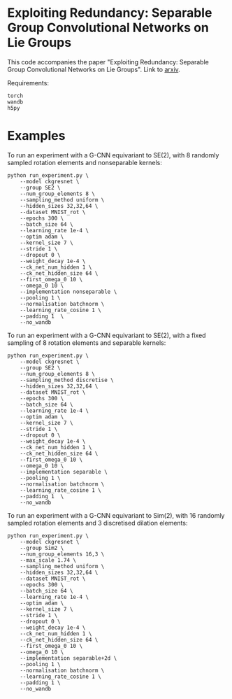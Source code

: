 # Exploiting Redundancy: Separable Group Convolutional Networks on Lie Groups

This code accompanies the paper "Exploiting Redundancy: Separable Group Convolutional Networks on Lie Groups". Link to [arxiv](https://arxiv.org/abs/2110.13059).

Requirements:

```
torch
wandb
h5py
```


# Examples

To run an experiment with a G-CNN equivariant to SE(2), with 8 randomly sampled rotation elements and nonseparable kernels:
```
python run_experiment.py \
    --model ckgresnet \
    --group SE2 \
    --num_group_elements 8 \
    --sampling_method uniform \
    --hidden_sizes 32,32,64 \
    --dataset MNIST_rot \
    --epochs 300 \
    --batch_size 64 \
    --learning_rate 1e-4 \
    --optim adam \
    --kernel_size 7 \
    --stride 1 \
    --dropout 0 \
    --weight_decay 1e-4 \
    --ck_net_num_hidden 1 \
    --ck_net_hidden_size 64 \
    --first_omega_0 10 \
    --omega_0 10 \
    --implementation nonseparable \
    --pooling 1 \
    --normalisation batchnorm \
    --learning_rate_cosine 1 \
    --padding 1  \
    --no_wandb
```

To run an experiment with a G-CNN equivariant to SE(2), with a fixed sampling of 8 rotation elements and separable kernels:
```
python run_experiment.py \
    --model ckgresnet \
    --group SE2 \
    --num_group_elements 8 \
    --sampling_method discretise \
    --hidden_sizes 32,32,64 \
    --dataset MNIST_rot \
    --epochs 300 \
    --batch_size 64 \
    --learning_rate 1e-4 \
    --optim adam \
    --kernel_size 7 \
    --stride 1 \
    --dropout 0 \
    --weight_decay 1e-4 \
    --ck_net_num_hidden 1 \
    --ck_net_hidden_size 64 \
    --first_omega_0 10 \
    --omega_0 10 \
    --implementation separable \
    --pooling 1 \
    --normalisation batchnorm \
    --learning_rate_cosine 1 \
    --padding 1  \
    --no_wandb
```

To run an experiment with a G-CNN equivariant to Sim(2), with 16 randomly sampled rotation elements and 3 discretised dilation elements: 
```
python run_experiment.py \
    --model ckgresnet \
    --group Sim2 \
    --num_group_elements 16,3 \
    --max_scale 1.74 \
    --sampling_method uniform \
    --hidden_sizes 32,32,64 \
    --dataset MNIST_rot \
    --epochs 300 \
    --batch_size 64 \
    --learning_rate 1e-4 \
    --optim adam \
    --kernel_size 7 \
    --stride 1 \
    --dropout 0 \
    --weight_decay 1e-4 \
    --ck_net_num_hidden 1 \
    --ck_net_hidden_size 64 \
    --first_omega_0 10 \
    --omega_0 10 \
    --implementation separable+2d \
    --pooling 1 \
    --normalisation batchnorm \
    --learning_rate_cosine 1 \
    --padding 1 \
    --no_wandb
```
